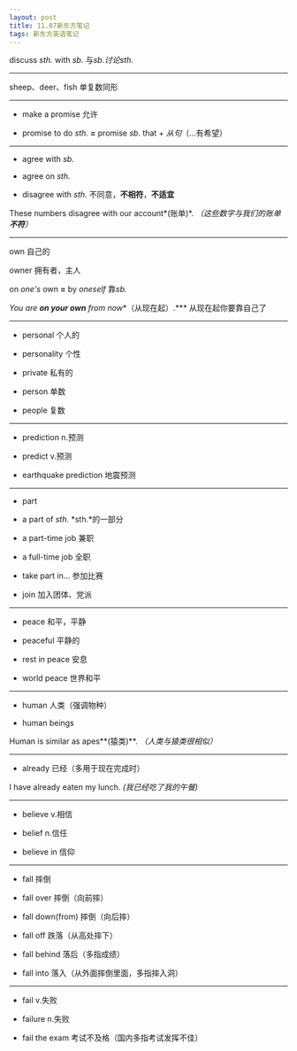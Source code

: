 ```yaml
---
layout: post
title: 11.07新东方笔记
tags: 新东方英语笔记
---
```

discuss *sth.* with *sb.* 与*sb.*讨论*sth.*

----------

sheep、deer、fish 单复数同形

----------

* make a promise 允许

* promise to do *sth.* **=** promise *sb.* that + *从句*（...有希望）

----------

* agree with *sb.*

* agree on *sth.*

* disagree with *sth.* 不同意，**不相符**，**不适宜**

These numbers disagree with our account*(账单)*.
*（这些数字与我们的账单**不符**）*

----------

own 自己的

owner 拥有者，主人

on *one's* own **=** by *oneself* 靠*sb.*

*You are **on your own** from now**（从现在起）.*** 从现在起你要靠自己了

----------

* personal 个人的

* personality 个性

* private 私有的

* person 单数

* people 复数

----------

* prediction n.预测

* predict v.预测

* earthquake prediction 地震预测

----------

* part 

* a part of *sth.* *sth.*的一部分

* a part-time job 兼职

* a full-time job 全职

* take part in... 参加比赛

* join 加入团体、党派

----------

* peace 和平，平静

* peaceful 平静的

* rest in peace 安息

* world peace 世界和平

----------

* human 人类（强调物种）

* human beings

Human is similar as apes**(猿类)**.
*（人类与猿类很相似）*

----------

* already 已经（多用于现在完成时）

I have already eaten my lunch. *(我已经吃了我的午餐)*

----------

* believe v.相信

* belief n.信任

* believe in 信仰

----------

* fall 摔倒

* fall over 摔倒（向前摔）

* fall down(from) 摔倒（向后摔）

* fall off 跌落（从高处摔下）

* fall behind 落后（多指成绩）

* fall into 落入（从外面摔倒里面，多指摔入洞）

----------

* fail v.失败

* failure n.失败

* fail the exam 考试不及格（国内多指考试发挥不佳）